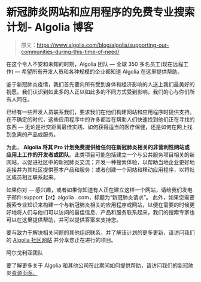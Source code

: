 # 新冠肺炎网站和应用程序的免费专业搜索计划- Algolia 博客

> 原文：<https://www.algolia.com/blog/algolia/supporting-our-communities-during-this-time-of-need/>

在这个令人不安和未知的时期，Algolia 团队 — 全球 350 多名员工(现在远程工作) — 希望所有开发人员和各种规模的企业都知道 Algolia 在这里提供帮助。

鉴于新冠肺炎疫情，我们首先要向所有受到身体和经济影响的人送上我们最美好的祝愿。我们认识到如此多的人正以如此多的不同方式受到影响，我们的心与你们所有人同在。

已经有一些开发人员联系我们，要求我们在他们构建网站和应用程序时提供支持。在不确定的时代，这些应用程序中的许多都旨在帮助人们快速找到他们正在寻找的东西 — 无论是社交距离最佳实践、如何获得适当的医疗保健，还是如何在网上找到急需的产品或服务。

为此， **Algolia 将其 Pro 计划免费提供给任何在新冠肺炎相关的非营利性网站或应用上工作的开发者或团队**。此类项目可能包括建立一个与公共服务项目相关的新网站，以促进社区中的新冠肺炎交流；开发一种搜索体验，以帮助当地企业更好地连接并为其社区提供基本产品和服务；或者创建一个网站和移动应用程序，以将社区成员相互联系起来。

如果你对 — 感兴趣，或者如果你知道有人正在建立这样一个网站，请给我们发电子邮件:support【at】algolia . com，标题为“新冠肺炎请求”。 此外，如果您需要搜索专业知识来构建一个与新冠肺炎相关的应用程序或网站，以便在需要的时候更好地将人们与他们可以访问的最佳信息、产品和服务联系起来，我们的搜索专家也可以在这里提供帮助，并可以提供答案来支持您。

要与致力于解决相关问题的其他组织联系，并了解该计划的更多更新，请访问我们的 [Algolia 社区网站](https://discourse.algolia.com/t/covid19-community-thread/9629) 并分享您正在进行的项目。

阿尔戈利亚团队

要了解更多关于 Algolia 和其他公司在此期间如何提供帮助，请访问我们的新冠肺炎[资源页面。](https://www.algolia.com/)